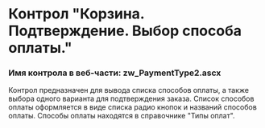 ﻿---
description: 2.4.10.0
---
# Контрол "Корзина. Подтверждение. Выбор способа оплаты."
### Имя контрола в веб-части: zw_PaymentType2.ascx
Контрол предназначен для вывода списка способов оплаты, а также выбора одного варианта для подтверждения заказа.
Список способов оплаты оформляется в виде списка радио кнопок и названий способов оплаты.
Способы оплаты находятся в справочнике "Типы оплат".
